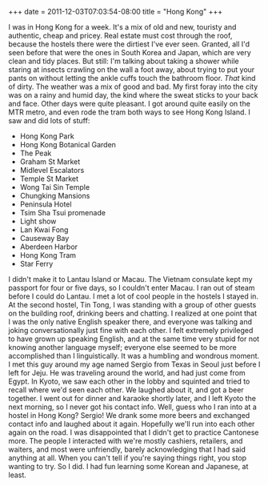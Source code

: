 +++
date = 2011-12-03T07:03:54-08:00
title = "Hong Kong"
+++

I was in Hong Kong for a week. It's a mix of old and new, touristy and authentic, cheap and pricey. Real estate must cost through the roof, because the hostels there were the dirtiest I've ever seen. Granted, all I'd seen before that were the ones in South Korea and Japan, which are very clean and tidy places. But still: I'm talking about taking a shower while staring at insects crawling on the wall a foot away, about trying to put your pants on without letting the ankle cuffs touch the bathroom floor. *That* kind of dirty. The weather was a mix of good and bad. My first foray into the city was on a rainy and humid day, the kind where the sweat sticks to your back and face. Other days were quite pleasant. I got around quite easily on the MTR metro, and even rode the tram both ways to see Hong Kong Island. I saw and did lots of stuff:

- Hong Kong Park
- Hong Kong Botanical Garden
- The Peak
- Graham St Market
- Midlevel Escalators
- Temple St Market
- Wong Tai Sin Temple
- Chungking Mansions
- Peninsula Hotel
- Tsim Sha Tsui promenade
- Light show
- Lan Kwai Fong
- Causeway Bay
- Aberdeen Harbor
- Hong Kong Tram
- Star Ferry

 I didn't make it to Lantau Island or Macau. The Vietnam consulate kept my passport for four or five days, so I couldn't enter Macau. I ran out of steam before I could do Lantau. I met a lot of cool people in the hostels I stayed in. At the second hostel, Tin Tong, I was standing with a group of other guests on the building roof, drinking beers and chatting. I realized at one point that I was the only native English speaker there, and everyone was talking and joking conversationally just fine with each other. I felt extremely privileged to have grown up speaking English, and at the same time very stupid for not knowing another language myself; everyone else seemed to be more accomplished than I linguistically. It was a humbling and wondrous moment. I met this guy around my age named Sergio from Texas in Seoul just before I left for Jeju. He was traveling around the world, and had just come from Egypt. In Kyoto, we saw each other in the lobby and squinted and tried to recall where we'd seen each other. We laughed about it, and got a beer together. I went out for dinner and karaoke shortly later, and I left Kyoto the next morning, so I never got his contact info. Well, guess who I ran into at a hostel in Hong Kong? Sergio! We drank some more beers and exchanged contact info and laughed about it again. Hopefully we'll run into each other again on the road. I was disappointed that I didn't get to practice Cantonese more. The people I interacted with we're mostly cashiers, retailers, and waiters, and most were unfriendly, barely acknowledging that I had said anything at all. When you can't tell if you're saying things right, you stop wanting to try. So I did. I had fun learning some Korean and Japanese, at least.
